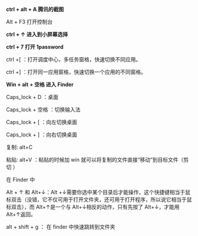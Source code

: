 **ctrl + alt + A  腾讯的截图**



Alt + F3 打开控制台

**ctrl + ↑ 进入到小屏幕选择**

**ctrl + 7 打开 1password**

ctrl +[ ：打开调度中心，多任务窗格，快速切换不同应用。

ctrl +] ：打开同一应用窗格，快速切换一个应用的不同窗格。

**Win + alt + 空格 进入 Finder**

Caps_lock  + D ：桌面

Caps_lock  + 空格 ：切换输入法

Caps_lock  + [ ：向左切换桌面

Caps_lock  + ] ：向右切换桌面







复制: alt+C

粘贴: alt+V ：粘贴的时候加 win 就可以将复制的文件直接“移动”到目标文件（剪切 ）





在 Finder 中

Alt + ↑ 和 Alt+↓：Alt +↓需要你选中某个目录后才能操作，这个快捷键相当于鼠标双击（没错，它不仅可用于打开文件夹，还可用于打开程序，所以说它相当于鼠标双击），而 Alt+↑是一个与 Alt+↓相反的动作，只有先按了 Alt+↓，才能用 Alt+↑返回。

alt + shift + g ： 在 finder 中快速跳转到文件夹